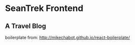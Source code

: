 # SeanTrek Frontend

## A Travel Blog

boilerplate from: http://mikechabot.github.io/react-boilerplate/
